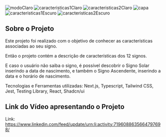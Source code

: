 ![modoClaro](https://github.com/GranFireball/Projeto-Mapa_Astral/assets/61765704/2811cb5e-37f5-4f68-9b39-39d175892d8a)
![caracteristicas1Claro](https://github.com/GranFireball/Projeto-Mapa_Astral/assets/61765704/3a167697-3ddf-4f1b-82dd-5f1c23553adc)
![caracteristicas2Claro](https://github.com/GranFireball/Projeto-Mapa_Astral/assets/61765704/cb5ea1e1-1269-4c4d-924e-bb9ce091092d)
![capa](https://github.com/GranFireball/Projeto-Mapa_Astral/assets/61765704/4fed16a9-921a-43a2-b965-2115728d66bf)
![caracteristicas1Escuro](https://github.com/GranFireball/Projeto-Mapa_Astral/assets/61765704/625983de-d021-411a-9b37-a494fec9f3aa)
![caracteristicas2Escuro](https://github.com/GranFireball/Projeto-Mapa_Astral/assets/61765704/c7c4ff68-0972-408b-8768-7e35c8eb4940)

## Sobre o Projeto

Este projeto foi realizado com o objetivo de conhecer as características associadas ao seu signo.

Então o projeto contém a descrição de características dos 12 signos.

E caso o usuário não saiba o signo, é possível descobrir o Signo Solar inserindo a data de nascimento, e também o Signo Ascendente, inserindo a data e o horário de nascimento.

Tecnologias e Ferramentas utilizadas: Next.js, Typescript, Tailwind CSS, Jest, Testing Library, React, Shadcn/ui

## Link do Vídeo apresentando o Projeto

Link: https://www.linkedin.com/feed/update/urn:li:activity:7196088635664797698/
